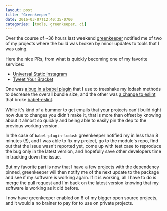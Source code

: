 ```yaml
---
layout: post
title: "Greenkeeper"
date: 2016-03-07T12:40:35-0700
categories: [tools, greenkeeper, ci]
---
```


Over the course of ~36 hours last weekend [greenkeeper](http://greenkeeper.io/) notified me of two of my projects where the build was broken by minor updates to tools that I was using.

Here the nice PRs, from what is quickly becoming one of my favorite services:

* [Universal Static Instagram](https://github.com/lukekarrys/universal-static-instagram/pull/76)
* [Tweet Your Bracket](https://github.com/tweetyourbracket/tweetyourbracket.com/pull/118)

One was [a bug in a babel plugin](https://github.com/lodash/babel-plugin-lodash/issues/37) that I use to treeshake my lodash methods to decrease the overall bundle size, and the other was [a change to eslint](https://github.com/eslint/eslint/issues/5476) that broke [babel-eslint](https://github.com/babel/babel-eslint/issues/267).

While it's kind of a bummer to get emails that your projects can't build right now due to changes you didn't make it, that is more than offset by knowing about it almost so quickly and being able to easily pin the dep to the previous working version.

In the case of `babel-plugin-lodash` greenkeeper notified my in less than 8 minutes (!!), and I was able to fix my project, go to the module's repo, find out that the issue wasn't reported yet, come up with test case to reproduce the bug only in the latest version, and hopefully save other developers time in tracking down the issue.

But my favorite part is now that I have a few projects with the dependency pinned, greenkeeper will then notify me of the next update to the package and see if my software is working again. If it is working, all I have to do is merge the pull request and I'm back on the latest version knowing that my software is working as it did before.

I now have greenkeeper enabled on 6 of my bigger open source projects, and it would a no brainer to pay for to use on private projects.